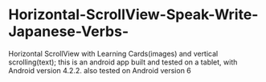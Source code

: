 # Horizontal-ScrollView-Speak-Write-Japanese-Verbs-
Horizontal ScrollView with Learning Cards(images) and vertical scrolling(text); this is an android app built and tested on a tablet, with Android version 4.2.2. also tested on Android version 6
